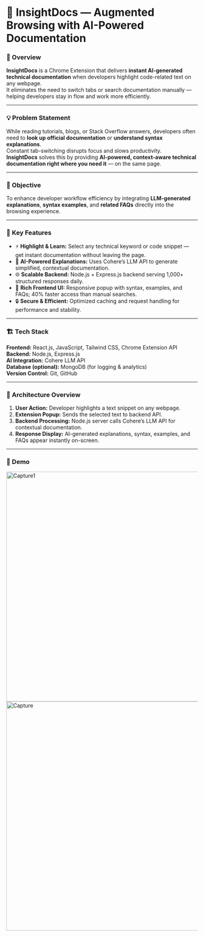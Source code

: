 # 🧠 InsightDocs — Augmented Browsing with AI-Powered Documentation

### 🚀 Overview
**InsightDocs** is a Chrome Extension that delivers **instant AI-generated technical documentation** when developers highlight code-related text on any webpage.  
It eliminates the need to switch tabs or search documentation manually — helping developers stay in flow and work more efficiently.

---

### 💡 Problem Statement
While reading tutorials, blogs, or Stack Overflow answers, developers often need to **look up official documentation** or **understand syntax explanations**.  
Constant tab-switching disrupts focus and slows productivity.  
**InsightDocs** solves this by providing **AI-powered, context-aware technical documentation right where you need it** — on the same page.

---

### 🎯 Objective
To enhance developer workflow efficiency by integrating **LLM-generated explanations**, **syntax examples**, and **related FAQs** directly into the browsing experience.

---

### 🧩 Key Features
- ⚡ **Highlight & Learn:** Select any technical keyword or code snippet — get instant documentation without leaving the page.  
- 🧠 **AI-Powered Explanations:** Uses Cohere’s LLM API to generate simplified, contextual documentation.  
- 🌐 **Scalable Backend:** Node.js + Express.js backend serving 1,000+ structured responses daily.  
- 🧰 **Rich Frontend UI:** Responsive popup with syntax, examples, and FAQs; 40% faster access than manual searches.  
- 🔒 **Secure & Efficient:** Optimized caching and request handling for performance and stability.  

---

### 🏗️ Tech Stack
**Frontend:** React.js, JavaScript, Tailwind CSS, Chrome Extension API  
**Backend:** Node.js, Express.js  
**AI Integration:** Cohere LLM API  
**Database (optional):** MongoDB (for logging & analytics)  
**Version Control:** Git, GitHub  

---

### 🧱 Architecture Overview
1. **User Action:** Developer highlights a text snippet on any webpage.  
2. **Extension Popup:** Sends the selected text to backend API.  
3. **Backend Processing:** Node.js server calls Cohere’s LLM API for contextual documentation.  
4. **Response Display:** AI-generated explanations, syntax, examples, and FAQs appear instantly on-screen.  

---

### 📸 Demo
<img width="1346" height="604" alt="Capture1" src="https://github.com/user-attachments/assets/6f634bae-33fb-4114-a6cc-a83aae8af3e6" />
<img width="1366" height="602" alt="Capture" src="https://github.com/user-attachments/assets/f3d76efa-971f-42f3-a07d-035b252354c4" />

